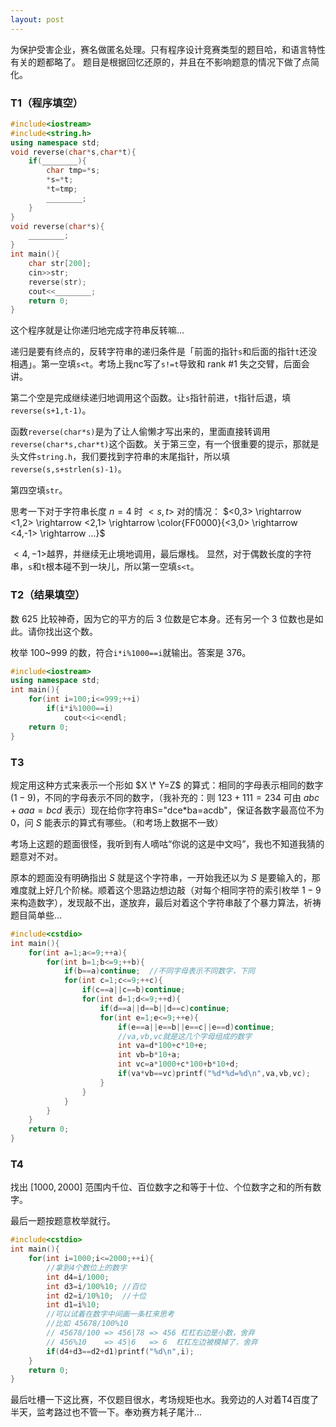 ```yaml
---
layout: post
---
```

为保护受害企业，赛名做匿名处理。只有程序设计竞赛类型的题目哈，和语言特性有关的题都略了。
题目是根据回忆还原的，并且在不影响题意的情况下做了点简化。

### T1（程序填空）
```c++
#include<iostream>
#include<string.h>
using namespace std;
void reverse(char*s,char*t){
    if(________){
        char tmp=*s;
        *s=*t;
        *t=tmp;
        ________;
    }
}
void reverse(char*s){
    ________;
}
int main(){
    char str[200];
    cin>>str;
    reverse(str);
    cout<<________;
    return 0;
}
```

这个程序就是让你递归地完成字符串反转嘛...

递归是要有终点的，反转字符串的递归条件是「前面的指针`s`和后面的指针`t`还没相遇」。第一空填`s<t`。考场上我nc写了`s!=t`导致和 rank #1 失之交臂，后面会讲。

第二个空是完成继续递归地调用这个函数。让`s`指针前进，`t`指针后退，填`reverse(s+1,t-1)`。

函数`reverse(char*s)`是为了让人偷懒才写出来的，里面直接转调用`reverse(char*s,char*t)`这个函数。关于第三空，有一个很重要的提示，那就是头文件`string.h`，我们要找到字符串的末尾指针，所以填`reverse(s,s+strlen(s)-1)`。

第四空填`str`。

思考一下对于字符串长度 $n=4$ 时 $<s,t>$ 对的情况：
$<0,3> \rightarrow <1,2> \rightarrow <2,1> \rightarrow \color{FF0000}{<3,0> \rightarrow <4,-1> \rightarrow ...}$

$<4,-1>$越界，并继续无止境地调用，最后爆栈。
显然，对于偶数长度的字符串，`s`和`t`根本碰不到一块儿，所以第一空填`s<t`。


### T2（结果填空）
数 625 比较神奇，因为它的平方的后 3 位数是它本身。还有另一个 3 位数也是如此。请你找出这个数。

枚举 100~999 的数，符合`i*i%1000==i`就输出。答案是 376。
```c++
#include<iostream>
using namespace std;
int main(){
    for(int i=100;i<=999;++i)
        if(i*i%1000==i)
            cout<<i<<endl;
    return 0;
}
```

### T3
规定用这种方式来表示一个形如 $X \* Y=Z$ 的算式：相同的字母表示相同的数字 ($1-9$)，不同的字母表示不同的数字，（我补充的：则 $123+111=234$ 可由 $abc+aaa=bcd$ 表示）现在给你字符串S="dce\*ba=acdb"，保证各数字最高位不为 $0$，问 $S$ 能表示的算式有哪些。（和考场上数据不一致）

考场上这题的题面很怪，我听到有人嘀咕“你说的这是中文吗”，我也不知道我猜的题意对不对。

原本的题面没有明确指出 $S$ 就是这个字符串，一开始我还以为 $S$ 是要输入的，那难度就上好几个阶梯。顺着这个思路边想边敲（对每个相同字符的索引枚举 $1-9$ 来构造数字），发现敲不出，遂放弃，最后对着这个字符串敲了个暴力算法，祈祷题目简单些...
```c++
#include<cstdio>
int main(){
    for(int a=1;a<=9;++a){
        for(int b=1;b<=9;++b){
            if(b==a)continue;  //不同字母表示不同数字，下同
            for(int c=1;c<=9;++c){
                if(c==a||c==b)continue;
                for(int d=1;d<=9;++d){
                    if(d==a||d==b||d==c)continue;
                    for(int e=1;e<=9;++e){
                        if(e==a||e==b||e==c||e==d)continue;
                        //va,vb,vc就是这几个字母组成的数字
                        int va=d*100+c*10+e;
                        int vb=b*10+a;
                        int vc=a*1000+c*100+b*10+d;
                        if(va*vb==vc)printf("%d*%d=%d\n",va,vb,vc);
                    }
                }
            }
        }
    }
    return 0;
}
```

### T4

找出 $[1000,2000]$ 范围内千位、百位数字之和等于十位、个位数字之和的所有数字。

最后一题按题意枚举就行。
```c++
#include<cstdio>
int main(){
    for(int i=1000;i<=2000;++i){
        //拿到4个数位上的数字
        int d4=i/1000;
        int d3=i/100%10; //百位
        int d2=i/10%10;  //十位
        int d1=i%10;
        //可以试着在数字中间画一条杠来思考
        //比如 45678/100%10
        // 45678/100 => 456|78 => 456 杠杠右边是小数，舍弃
        // 456%10    => 45|6   => 6  杠杠左边被模掉了，舍弃
        if(d4+d3==d2+d1)printf("%d\n",i);
    }
    return 0;
}
```

最后吐槽一下这比赛，不仅题目很水，考场规矩也水。我旁边的人对着T4百度了半天，监考路过也不管一下。奉劝赛方耗子尾汁...
